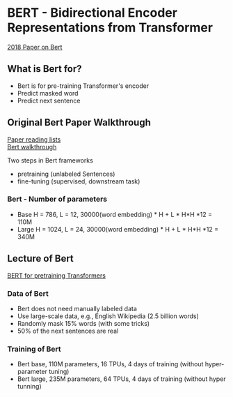 # BERT - Bidirectional Encoder Representations from Transformer

[2018 Paper on Bert](https://arxiv.org/abs/1810.04805)

## What is Bert for?

- Bert is for pre-training Transformer's encoder
- Predict masked word
- Predict next sentence

## Original Bert Paper Walkthrough

[Paper reading lists](https://github.com/mli/paper-reading)  
[Bert walkthrough](https://www.youtube.com/watch?v=GDN649X_acE)  

Two steps in Bert frameworks
- pretraining (unlabeled Sentences)
- fine-tuning (supervised, downstream task)


### Bert - Number of parameters
- Base H = 786, L = 12, 30000(word embedding) * H + L * H*H *12 = 110M
- Large H = 1024, L = 24, 30000(word embedding) * H + L * H*H *12 = 340M


## Lecture of Bert

[BERT for pretraining Transformers](https://www.youtube.com/watch?v=EOmd5sUUA_A)

### Data of Bert
- Bert does not need manually labeled data
- Use large-scale data, e.g., English Wikipedia (2.5 billion words)
- Randomly mask 15% words (with some tricks)
- 50% of the next sentences are real

### Training of Bert
- Bert base, 110M parameters, 16 TPUs, 4 days of training (without hyper-parameter tuning)
- Bert large, 235M parameters, 64 TPUs, 4 days of training (without hyper tunning)
